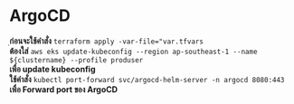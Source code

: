 # ArgoCD

ฺ**ก่อนจะใช้คำสั่ง**  ` terraform apply -var-file="var.tfvars ` <br>
**ต้องใส่** ` aws eks update-kubeconfig --region ap-southeast-1 --name ${clustername} --profile produser ` <br>
**เพื่อ update kubeconfig** <br>
**ใช้คำสั่ง** ` kubectl port-forward svc/argocd-helm-server -n argocd 8080:443 ` <br>
**เพื่อ Forward port ของ ArgoCD**
